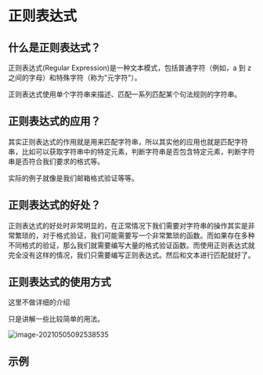 # 正则表达式

## 什么是正则表达式？

正则表达式(Regular Expression)是一种文本模式，包括普通字符（例如，a 到 z 之间的字母）和特殊字符（称为"元字符"）。

正则表达式使用单个字符串来描述、匹配一系列匹配某个句法规则的字符串。

## 正则表达式的应用？

其实正则表达式的作用就是用来匹配字符串，所以其实他的应用也就是匹配字符串，比如可以获取字符串中的特定元素，判断字符串是否包含特定元素，判断字符串是否符合我们要求的格式等。

实际的例子就像是我们邮箱格式验证等等。

## 正则表达式的好处？

正则表达式的好处时非常明显的，在正常情况下我们需要对字符串的操作其实是非常繁琐的，对于格式验证，我们可能需要写一个非常繁琐的函数。而如果存在多种不同格式的验证，那么我们就需要编写大量的格式验证函数。而使用正则表达式就完全没有这样的情况，我们只需要编写正则表达式。然后和文本进行匹配就好了。

## 正则表达式的使用方式

这里不做详细的介绍

只是讲解一些比较简单的用法。

![image-20210505092538535](https://gitee.com/stiwen/images_bed/raw/master/img/image-20210505092538535.png)

## 示例

